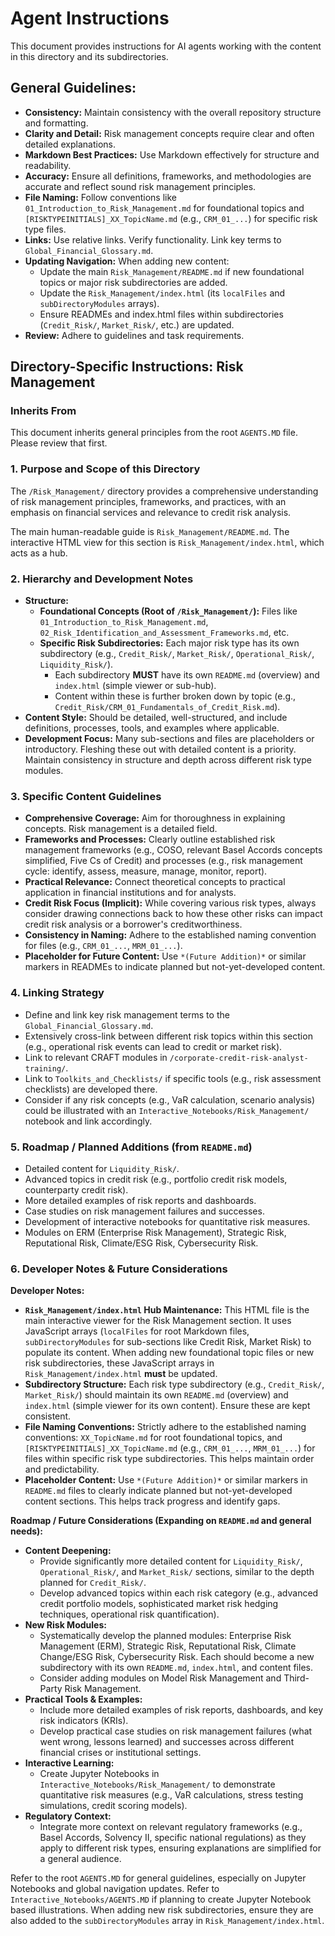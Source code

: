# Agent Instructions

This document provides instructions for AI agents working with the content in this directory and its subdirectories.

## General Guidelines:

*   **Consistency:** Maintain consistency with the overall repository structure and formatting.
*   **Clarity and Detail:** Risk management concepts require clear and often detailed explanations.
*   **Markdown Best Practices:** Use Markdown effectively for structure and readability.
*   **Accuracy:** Ensure all definitions, frameworks, and methodologies are accurate and reflect sound risk management principles.
*   **File Naming:** Follow conventions like `01_Introduction_to_Risk_Management.md` for foundational topics and `[RISKTYPEINITIALS]_XX_TopicName.md` (e.g., `CRM_01_...`) for specific risk type files.
*   **Links:** Use relative links. Verify functionality. Link key terms to `Global_Financial_Glossary.md`.
*   **Updating Navigation:** When adding new content:
    *   Update the main `Risk_Management/README.md` if new foundational topics or major risk subdirectories are added.
    *   Update the `Risk_Management/index.html` (its `localFiles` and `subDirectoryModules` arrays).
    *   Ensure READMEs and index.html files within subdirectories (`Credit_Risk/`, `Market_Risk/`, etc.) are updated.
*   **Review:** Adhere to guidelines and task requirements.

## Directory-Specific Instructions: Risk Management

### Inherits From
This document inherits general principles from the root `AGENTS.MD` file. Please review that first.

### 1. Purpose and Scope of this Directory
The `/Risk_Management/` directory provides a comprehensive understanding of risk management principles, frameworks, and practices, with an emphasis on financial services and relevance to credit risk analysis.

The main human-readable guide is `Risk_Management/README.md`.
The interactive HTML view for this section is `Risk_Management/index.html`, which acts as a hub.

### 2. Hierarchy and Development Notes
*   **Structure:**
    *   **Foundational Concepts (Root of `/Risk_Management/`):** Files like `01_Introduction_to_Risk_Management.md`, `02_Risk_Identification_and_Assessment_Frameworks.md`, etc.
    *   **Specific Risk Subdirectories:** Each major risk type has its own subdirectory (e.g., `Credit_Risk/`, `Market_Risk/`, `Operational_Risk/`, `Liquidity_Risk/`).
        *   Each subdirectory **MUST** have its own `README.md` (overview) and `index.html` (simple viewer or sub-hub).
        *   Content within these is further broken down by topic (e.g., `Credit_Risk/CRM_01_Fundamentals_of_Credit_Risk.md`).
*   **Content Style:** Should be detailed, well-structured, and include definitions, processes, tools, and examples where applicable.
*   **Development Focus:** Many sub-sections and files are placeholders or introductory. Fleshing these out with detailed content is a priority. Maintain consistency in structure and depth across different risk type modules.

### 3. Specific Content Guidelines
*   **Comprehensive Coverage:** Aim for thoroughness in explaining concepts. Risk management is a detailed field.
*   **Frameworks and Processes:** Clearly outline established risk management frameworks (e.g., COSO, relevant Basel Accords concepts simplified, Five Cs of Credit) and processes (e.g., risk management cycle: identify, assess, measure, manage, monitor, report).
*   **Practical Relevance:** Connect theoretical concepts to practical application in financial institutions and for analysts.
*   **Credit Risk Focus (Implicit):** While covering various risk types, always consider drawing connections back to how these other risks can impact credit risk analysis or a borrower's creditworthiness.
*   **Consistency in Naming:** Adhere to the established naming convention for files (e.g., `CRM_01_...`, `MRM_01_...`).
*   **Placeholder for Future Content:** Use `*(Future Addition)*` or similar markers in READMEs to indicate planned but not-yet-developed content.

### 4. Linking Strategy
*   Define and link key risk management terms to the `Global_Financial_Glossary.md`.
*   Extensively cross-link between different risk topics within this section (e.g., operational risk events can lead to credit or market risk).
*   Link to relevant CRAFT modules in `/corporate-credit-risk-analyst-training/`.
*   Link to `Toolkits_and_Checklists/` if specific tools (e.g., risk assessment checklists) are developed there.
*   Consider if any risk concepts (e.g., VaR calculation, scenario analysis) could be illustrated with an `Interactive_Notebooks/Risk_Management/` notebook and link accordingly.

### 5. Roadmap / Planned Additions (from `README.md`)
*   Detailed content for `Liquidity_Risk/`.
*   Advanced topics in credit risk (e.g., portfolio credit risk models, counterparty credit risk).
*   More detailed examples of risk reports and dashboards.
*   Case studies on risk management failures and successes.
*   Development of interactive notebooks for quantitative risk measures.
*   Modules on ERM (Enterprise Risk Management), Strategic Risk, Reputational Risk, Climate/ESG Risk, Cybersecurity Risk.

### 6. Developer Notes & Future Considerations

**Developer Notes:**
*   **`Risk_Management/index.html` Hub Maintenance:** This HTML file is the main interactive viewer for the Risk Management section. It uses JavaScript arrays (`localFiles` for root Markdown files, `subDirectoryModules` for sub-sections like Credit Risk, Market Risk) to populate its content. When adding new foundational topic files or new risk subdirectories, these JavaScript arrays in `Risk_Management/index.html` **must** be updated.
*   **Subdirectory Structure:** Each risk type subdirectory (e.g., `Credit_Risk/`, `Market_Risk/`) should maintain its own `README.md` (overview) and `index.html` (simple viewer for its own content). Ensure these are kept consistent.
*   **File Naming Conventions:** Strictly adhere to the established naming conventions: `XX_TopicName.md` for root foundational topics, and `[RISKTYPEINITIALS]_XX_TopicName.md` (e.g., `CRM_01_...`, `MRM_01_...`) for files within specific risk type subdirectories. This helps maintain order and predictability.
*   **Placeholder Content:** Use `*(Future Addition)*` or similar markers in `README.md` files to clearly indicate planned but not-yet-developed content sections. This helps track progress and identify gaps.

**Roadmap / Future Considerations (Expanding on `README.md` and general needs):**
*   **Content Deepening:**
    *   Provide significantly more detailed content for `Liquidity_Risk/`, `Operational_Risk/`, and `Market_Risk/` sections, similar to the depth planned for `Credit_Risk/`.
    *   Develop advanced topics within each risk category (e.g., advanced credit portfolio models, sophisticated market risk hedging techniques, operational risk quantification).
*   **New Risk Modules:**
    *   Systematically develop the planned modules: Enterprise Risk Management (ERM), Strategic Risk, Reputational Risk, Climate Change/ESG Risk, Cybersecurity Risk. Each should become a new subdirectory with its own `README.md`, `index.html`, and content files.
    *   Consider adding modules on Model Risk Management and Third-Party Risk Management.
*   **Practical Tools & Examples:**
    *   Include more detailed examples of risk reports, dashboards, and key risk indicators (KRIs).
    *   Develop practical case studies on risk management failures (what went wrong, lessons learned) and successes across different financial crises or institutional settings.
*   **Interactive Learning:**
    *   Create Jupyter Notebooks in `Interactive_Notebooks/Risk_Management/` to demonstrate quantitative risk measures (e.g., VaR calculations, stress testing simulations, credit scoring models).
*   **Regulatory Context:**
    *   Integrate more context on relevant regulatory frameworks (e.g., Basel Accords, Solvency II, specific national regulations) as they apply to different risk types, ensuring explanations are simplified for a general audience.

Refer to the root `AGENTS.MD` for general guidelines, especially on Jupyter Notebooks and global navigation updates.
Refer to `Interactive_Notebooks/AGENTS.MD` if planning to create Jupyter Notebook based illustrations.
When adding new risk subdirectories, ensure they are also added to the `subDirectoryModules` array in `Risk_Management/index.html`.
